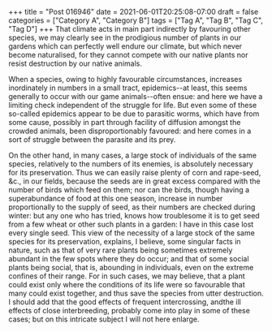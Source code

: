 +++
title = "Post 016946"
date = 2021-06-01T20:25:08-07:00
draft = false
categories = ["Category A", "Category B"]
tags = ["Tag A", "Tag B", "Tag C", "Tag D"]
+++
That climate acts in main part indirectly by favouring other species, we may clearly see in the prodigious number of plants in our gardens which can perfectly well endure our climate, but which never become naturalised, for they cannot compete with our native plants nor resist destruction by our native animals.

When a species, owing to highly favourable circumstances, increases inordinately in numbers in a small tract, epidemics--at least, this seems generally to occur with our game animals--often ensue: and here we have a limiting check independent of the struggle for life. But even some of these so-called epidemics appear to be due to parasitic worms, which have from some cause, possibly in part through facility of diffusion amongst the crowded animals, been disproportionably favoured: and here comes in a sort of struggle between the parasite and its prey.

On the other hand, in many cases, a large stock of individuals of the same species, relatively to the numbers of its enemies, is absolutely necessary for its preservation. Thus we can easily raise plenty of corn and rape-seed, &c., in our fields, because the seeds are in great excess compared with the number of birds which feed on them; nor can the birds, though having a superabundance of food at this one season, increase in number proportionally to the supply of seed, as their numbers are checked during winter: but any one who has tried, knows how troublesome it is to get seed from a few wheat or other such plants in a garden: I have in this case lost every single seed. This view of the necessity of a large stock of the same species for its preservation, explains, I believe, some singular facts in nature, such as that of very rare plants being sometimes extremely abundant in the few spots where they do occur; and that of some social plants being social, that is, abounding in individuals, even on the extreme confines of their range. For in such cases, we may believe, that a plant could exist only where the conditions of its life were so favourable that many could exist together, and thus save the species from utter destruction. I should add that the good effects of frequent intercrossing, andthe ill effects of close interbreeding, probably come into play in some of these cases; but on this intricate subject I will not here enlarge.
